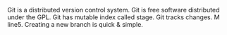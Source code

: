 Git is a distributed version control system.
Git is free software distributed under the GPL.
Git has mutable index called stage.
Git tracks changes.
M line5.
Creating a new branch is quick & simple.
